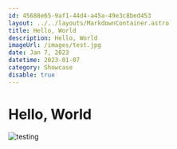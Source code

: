 ```yaml
---
id: 45688e65-9af1-44d4-a45a-49e3c8bed453
layout: ../../layouts/MarkdownContainer.astro
title: Hello, World
description: Hello, World
imageUrl: /images/test.jpg
date: Jan 7, 2023
datetime: 2023-01-07
category: Showcase
disable: true
---
```


# Hello, World

![testing](/images/test.jpg)

